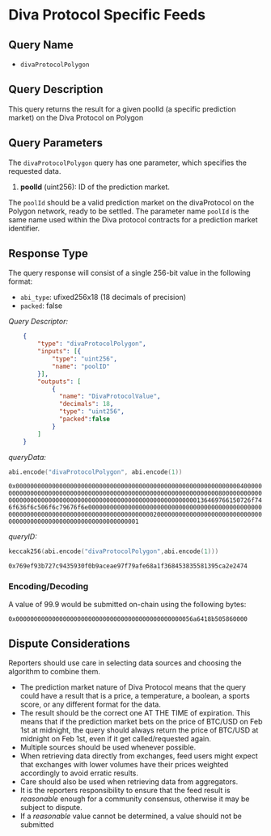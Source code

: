 # Diva Protocol Specific Feeds

## Query Name

- `divaProtocolPolygon`

## Query Description

This query returns the result for a given poolId (a specific prediction market) on the Diva Protocol on Polygon

## Query Parameters

The `divaProtocolPolygon` query has one parameter, which specifies the requested data.  

1. **poolId** (uint256): ID of the prediction market. 

The `poolId` should be a valid prediction market on the divaProtocol on the Polygon network, ready to be settled. The parameter name `poolId` is the same name used within the Diva protocol contracts for a prediction market identifier.

## Response Type

The query response will consist of a single 256-bit value in the following format:

- `abi_type`: ufixed256x18 (18 decimals of precision)
- `packed`: false

*Query Descriptor:*

```json
    {
        "type": "divaProtocolPolygon",
        "inputs": [{
            "type": "uint256",
            "name": "poolID"
        }],
        "outputs": [
            {
              "name": "DivaProtocolValue",
              "decimals": 18,
              "type": "uint256",
              "packed":false
            }
        ]
    }
```

*queryData:*

```s
abi.encode("divaProtocolPolygon", abi.encode(1))
```

`0x0000000000000000000000000000000000000000000000000000000000000040000000000000000000000000000000000000000000000000000000000000008000000000000000000000000000000000000000000000000000000000000000136469766150726f746f636f6c506f6c79676f6e0000000000000000000000000000000000000000000000000000000000000000000000000000000000000000200000000000000000000000000000000000000000000000000000000000000001`

*queryID:*
```s
keccak256(abi.encode("divaProtocolPolygon",abi.encode(1)))
```

`0x769ef93b727c9435930f0b9aceae97f79afe68a1f368453835581395ca2e2474`

### Encoding/Decoding

A value of 99.9 would be submitted on-chain using the following bytes:

`0x0000000000000000000000000000000000000000000000056a6418b505860000`


## Dispute Considerations

Reporters should use care in selecting data sources and choosing the algorithm to combine them.

- The prediction market nature of Diva Protocol means that the query could have a result that is a price, a temperature, a boolean, a sports score, or any different format for the data.  
- The result should be the correct one AT THE TIME of expiration. This means that if the prediction market bets on the price of BTC/USD on Feb 1st at midnight, the query should always return the price of BTC/USD at midnight on Feb 1st, even if it get called/requested again. 
- Multiple sources should be used whenever possible.
- When retrieving data directly from exchanges, feed users might expect that exchanges with lower volumes have their prices weighted accordingly to avoid erratic results.
- Care should also be used when retrieving data from aggregators.  
- It is the reporters responsibility to ensure that the feed result is *reasonable* enough for a community consensus, otherwise it may be subject to dispute.
- If a *reasonable* value cannot be determined, a value should not be submitted
